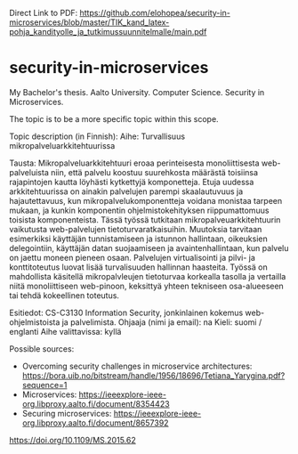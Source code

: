 Direct Link to PDF:
https://github.com/elohopea/security-in-microservices/blob/master/TIK_kand_latex-pohja_kandityolle_ja_tutkimussuunnitelmalle/main.pdf

# security-in-microservices
My Bachelor's thesis. Aalto University. Computer Science. Security in Microservices.

The topic is to be a more specific topic within this scope.

Topic description (in Finnish):
Aihe: Turvallisuus mikropalveluarkkitehtuurissa

Tausta: Mikropalveluarkkitehtuuri eroaa perinteisesta monoliittisesta web-palveluista niin, että palvelu koostuu suurehkosta määrästä toisiinsa rajapintojen kautta löyhästi kytkettyjä komponetteja. Etuja uudessa arkkitehtuurissa on ainakin palvelujen parempi skaalautuvuus ja hajautettavuus, kun mikropalvelukomponentteja voidana monistaa tarpeen mukaan, ja kunkin komponentin ohjelmistokehityksen riippumattomuus toisista komponenteista. Tässä työssä tutkitaan mikropalveuarkkitehtuurin vaikutusta web-palvelujen tietoturvaratkaisuihin. Muutoksia tarvitaan esimerkiksi käyttäjän tunnistamiseen ja istunnon hallintaan, oikeuksien delegointiin, käyttäjän datan suojaamiseen ja avaintenhallintaan, kun palvelu on jaettu moneen pieneen osaan. Palvelujen virtualisointi ja pilvi- ja konttitoteutus luovat lisää turvalisuuden hallinnan haasteita. Työssä on mahdollista käsitellä mikropalvleujen tietoturvaa korkealla tasolla ja vertailla niitä monoliittiseen web-pinoon, keksittyä yhteen tekniseen osa-alueeseen tai tehdä kokeellinen toteutus. 

Esitiedot: CS-C3130 Information Security, jonkinlainen kokemus web-ohjelmistoista ja palvelimista.
Ohjaaja (nimi ja email): na
Kieli: suomi / englanti
Aihe valittavissa: kyllä


Possible sources:
- Overcoming security challenges in microservice architectures:
https://bora.uib.no/bitstream/handle/1956/18696/Tetiana_Yarygina.pdf?sequence=1
- Microservices:
https://ieeexplore-ieee-org.libproxy.aalto.fi/document/8354423
- Securing microservices:
https://ieeexplore-ieee-org.libproxy.aalto.fi/document/8657392

https://doi.org/10.1109/MS.2015.62
